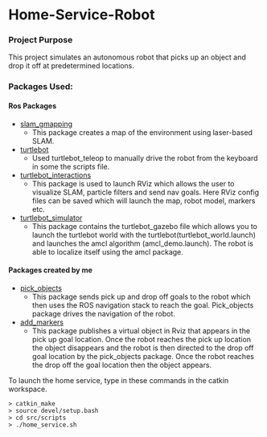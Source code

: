 # Home-Service-Robot
### Project Purpose
This project simulates an autonomous robot that picks up an object and drop it off at predetermined locations. 

### Packages Used:
#### Ros Packages
* [slam_gmapping](https://github.com/ros-perception/slam_gmapping)
  * This package creates a map of the environment using laser-based SLAM.
* [turtlebot](https://github.com/turtlebot/turtlebot)
  * Used turtlebot_teleop  to manually drive the robot from the keyboard in some the scripts file.
* [turtlebot_interactions](https://github.com/turtlebot/turtlebot_interactions)
   * This package is used to launch RViz which allows the user to visualize SLAM, particle filters and send nav goals. Here RViz config files can be saved which will launch the map, robot model, markers etc.
* [turtlebot_simulator](https://github.com/turtlebot/turtlebot_simulator)
  * This package contains the turtlebot_gazebo file which allows you to launch the turtlebot world  with the turtlebot(turtlebot_world.launch) and launches the amcl algorithm (amcl_demo.launch). The robot is able to localize itself using the amcl package. 

#### Packages created by me
* [pick_objects](https://github.com/prasunnyD/Home-Service-Robot/tree/master/src/pick_objects)
  * This package sends pick up and drop off goals to the robot which then uses the ROS navigation stack to reach the goal. Pick_objects package drives the navigation of the robot.
* [add_markers](https://github.com/prasunnyD/Home-Service-Robot/tree/master/src/add_markers)
  * This package publishes a virtual object in Rviz that appears in the pick up goal location. Once the robot reaches the pick up location the object disappears and the robot is then directed to the drop off goal location by the pick_objects package. Once the robot reaches the drop off the goal location then the object appears. 

To launch the home service, type in these commands in the catkin workspace. 
```
> catkin_make
> source devel/setup.bash
> cd src/scripts
> ./home_service.sh
```
